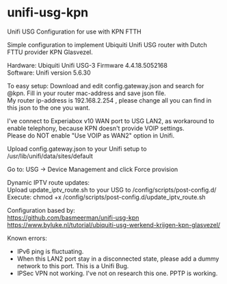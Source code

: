 # unifi-usg-kpn
Unifi USG Configuration for use with KPN FTTH


Simple configuration to implement Ubiquiti Unifi USG router with Dutch FTTU provider KPN Glasvezel. </br>

Hardware: Ubiquiti Unifi USG-3 Firmware 4.4.18.5052168 </br>
Software: Unifi version 5.6.30 </br>

To easy setup: Download and edit config.gateway.json and search for @kpn. Fill in your router mac-address and save json file. </br>
My router ip-address is 192.168.2.254 , please change all you can find in this json to the one you want. </br>

I've connect to Experiabox v10 WAN port to USG LAN2, as workaround to enable telephony, because KPN doesn't provide VOIP settings. </br>
Please do NOT enable "Use VOIP as WAN2" option in Unifi. </br>


Upload config.gateway.json to your Unifi setup to /usr/lib/unifi/data/sites/default </br>

Go to: USG -> Device Management and click Force provision </br>



Dynamic IPTV route updates: </br>
Upload update_iptv_route.sh to your USG to /config/scripts/post-config.d/ </br>
Execute: chmod +x /config/scripts/post-config.d/update_iptv_route.sh </br>


Configuration based by: </br>
https://github.com/basmeerman/unifi-usg-kpn </br>
https://www.byluke.nl/tutorial/ubiquiti-usg-werkend-krijgen-kpn-glasvezel/ </br>


Known errors: </br>
- IPv6 ping is fluctuating.
- When this LAN2 port stay in a disconnected state, please add a dummy network to this port. This is a Unifi Bug.
- IPSec VPN not working. I've not on research this one. PPTP is working.

